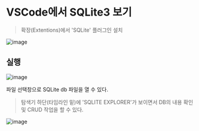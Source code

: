 # VSCode에서 SQLite3 보기
> 확장(Extentions)에서 'SQLite' 플러그인 설치

![image](https://github.com/tiblo/Django_edu/assets/34559256/88c83e47-a2c8-4fc2-b20e-a8ce177c19c4)

## 실행

![image](https://github.com/tiblo/Django_edu/assets/34559256/7a11e332-c695-43b1-8abb-c3f0a13803f4)

파일 선택창으로 SQLite db 파일을 열 수 있다.

> 탐색기 하단(타임라인 밑)에 'SQLITE EXPLORER'가 보이면서 DB의 내용 확인 및 CRUD 작업을 할 수 있다.

![image](https://github.com/tiblo/Django/assets/34559256/7038aebd-e2ca-4bca-a244-83730665f1cf)
